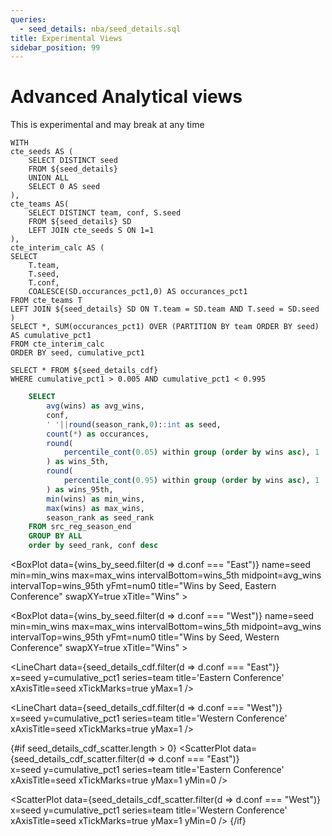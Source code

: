 ```yaml
---
queries:
  - seed_details: nba/seed_details.sql
title: Experimental Views
sidebar_position: 99
---
```


# Advanced Analytical views 

This is experimental and may break at any time

```seed_details_cdf
WITH 
cte_seeds AS (
    SELECT DISTINCT seed
    FROM ${seed_details}
    UNION ALL
    SELECT 0 AS seed
),
cte_teams AS(
    SELECT DISTINCT team, conf, S.seed
    FROM ${seed_details} SD
    LEFT JOIN cte_seeds S ON 1=1
),
cte_interim_calc AS (
SELECT 
    T.team, 
    T.seed, 
    T.conf, 
    COALESCE(SD.occurances_pct1,0) AS occurances_pct1
FROM cte_teams T
LEFT JOIN ${seed_details} SD ON T.team = SD.team AND T.seed = SD.seed
)
SELECT *, SUM(occurances_pct1) OVER (PARTITION BY team ORDER BY seed) AS cumulative_pct1
FROM cte_interim_calc
ORDER BY seed, cumulative_pct1
```

```seed_details_cdf_scatter
SELECT * FROM ${seed_details_cdf}
WHERE cumulative_pct1 > 0.005 AND cumulative_pct1 < 0.995
```

```sql wins_by_seed
    SELECT
        avg(wins) as avg_wins,
        conf,
        ' '||round(season_rank,0)::int as seed,
        count(*) as occurances,
        round(
            percentile_cont(0.05) within group (order by wins asc), 1
        ) as wins_5th,
        round(
            percentile_cont(0.95) within group (order by wins asc), 1
        ) as wins_95th,
        min(wins) as min_wins,
        max(wins) as max_wins,
        season_rank as seed_rank
    FROM src_reg_season_end
    GROUP BY ALL
    order by seed_rank, conf desc
```
<BoxPlot 
    data={wins_by_seed.filter(d => d.conf === "East")}
    name=seed
    min=min_wins
    max=max_wins
    intervalBottom=wins_5th
    midpoint=avg_wins
    intervalTop=wins_95th
    yFmt=num0
    title="Wins by Seed, Eastern Conference"
    swapXY=true
    xTitle="Wins"
    >
    <ReferenceLine y=42 label='.500 line' hideValue=true/>
</BoxPlot>

<BoxPlot 
    data={wins_by_seed.filter(d => d.conf === "West")}
    name=seed
    min=min_wins
    max=max_wins
    intervalBottom=wins_5th
    midpoint=avg_wins
    intervalTop=wins_95th
    yFmt=num0
    title="Wins by Seed, Western Conference"
    swapXY=true
    xTitle="Wins"
    >
    <ReferenceLine y=42 label='.500 line' hideValue=true/>
</BoxPlot>

<LineChart 
    data={seed_details_cdf.filter(d => d.conf === "East")}  
    x=seed 
    y=cumulative_pct1
    series=team
    title='Eastern Conference'
    xAxisTitle=seed
    xTickMarks=true
    yMax=1
/>

<LineChart 
    data={seed_details_cdf.filter(d => d.conf === "West")}  
    x=seed 
    y=cumulative_pct1
    series=team
    title='Western Conference'
    xAxisTitle=seed
    xTickMarks=true
    yMax=1
/>

{#if seed_details_cdf_scatter.length > 0}
<ScatterPlot 
    data={seed_details_cdf_scatter.filter(d => d.conf === "East")}  
    x=seed 
    y=cumulative_pct1
    series=team
    title='Eastern Conference'
    xAxisTitle=seed
    xTickMarks=true
    yMax=1
    yMin=0
/>

<ScatterPlot 
    data={seed_details_cdf_scatter.filter(d => d.conf === "West")}  
    x=seed 
    y=cumulative_pct1
    series=team
    title='Western Conference'
    xAxisTitle=seed
    xTickMarks=true
    yMax=1
    yMin=0
/>
{/if}